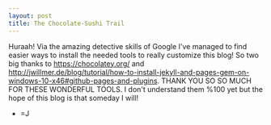 ```yaml
---
layout: post
title: The Chocolate-Sushi Trail
---
```

Huraah! Via the amazing detective skills of Google I've managed to find easier ways to install the needed tools to really customize this blog! So two big thanks to https://chocolatey.org/ and http://jwillmer.de/blog/tutorial/how-to-install-jekyll-and-pages-gem-on-windows-10-x46#github-pages-and-plugins. THANK YOU SO SO MUCH FOR THESE WONDERFUL TOOLS. I don't understand them %100 yet but the hope of this blog is that someday I will!
-  =J
